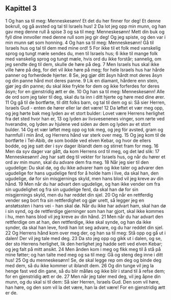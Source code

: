 ## Kapittel 3

1 Og han sa til meg: Menneskesønn! Et det du her finner for deg! Et denne bokrull, og gå avsted og tal til Israels hus!
2 Da lot jeg opp min munn, og han gav meg denne rull å spise
3 og sa til meg: Menneskesønn! Mett din buk og fyll dine innvoller med denne rull som jeg gir deg! Og jeg spiste, og den var i min munn søt som honning.
4 Og han sa til meg: Menneskesønn! Gå til Israels hus og tal til dem med mine ord!
5 For ikke til et folk med vanskelig sprog og tungt mæle sendes du, men til Israels hus;
6 ikke til mange folk med vanskelig sprog og tungt mæle, hvis ord du ikke forstår; sannelig, om jeg sendte deg til dem, skulle de høre på deg.
7 Men Israels hus skal ikke ville høre på deg, for det vil ikke høre på meg; for hele Israels hus har hårde panner og forherdede hjerter.
8 Se, jeg gjør ditt åsyn hårdt mot deres åsyn og din panne hård mot deres panne.
9 Lik en diamant, hårdere enn stein, gjør jeg din panne; du skal ikke frykte for dem og ikke forferdes for deres åsyn; for en gjenstridig ætt er de.
10 Og han sa til meg: Menneskesønn! Alle de ord som jeg taler til deg, skal du ta inn i ditt hjerte og høre med dine ører.
11 Og gå til de bortførte, til ditt folks barn, og tal til dem og si: Så sier Herren, Israels Gud - enten de hører eller lar det være!
12 Da løftet et vær meg opp, og jeg hørte bak meg lyden av et stort bulder: Lovet være Herrens herlighet fra det sted hvor han er,
13 og lyden av livsvesenenes vinger, som rørte ved hverandre, og lyden av hjulene ved siden av dem og lyden av et stort bulder.
14 Og et vær løftet meg opp og tok meg, og jeg fór avsted, gram og harmfull i min ånd, og Herrens hånd var sterk over meg.
15 Og jeg kom til de bortførte i Tel-Abib, de som bodde ved elven Kebar, og hvor de ellers bodde, og jeg satt der i syv dager iblandt dem og stirret fram for meg.
16 Men da syv dager var gått, da kom Herrens ord til meg, og det lød slik:
17 Menneskesønn! Jeg har satt deg til vekter for Israels hus, og når du hører et ord av min munn, skal du advare dem fra meg.
18 Når jeg sier til den ugudelige: Du skal dø, og du ikke advarer ham og ikke taler og advarer den ugudelige for hans ugudelige ferd for å holde ham i live, da skal han, den ugudelige, dø for sin misgjernings skyld, men hans blod vil jeg kreve av din hånd.
19 Men når du har advart den ugudelige, og han ikke vender om fra sin ugudelighet og fra sin ugudelige ferd, da skal han dø for sin misgjernings skyld, men du har reddet din sjel.
20 Og når en rettferdig vender seg bort fra sin rettferdighet og gjør urett, så legger jeg en anstøtssten i hans vei - han skal dø. Når du ikke har advart ham, skal han dø i sin synd, og de rettferdige gjerninger som han har gjort, skal ikke kommes i hu, men hans blod vil jeg kreve av din hånd.
21 Men når du har advart den rettferdige om at han, den rettferdige, ikke skal synde, og han da ikke synder, da skal han leve, fordi han lot seg advare, og du har reddet din sjel.
22 Og Herrens hånd kom over meg der, og han sa til meg: Stå opp og gå ut i dalen! Der vil jeg tale med deg.
23 Da sto jeg opp og gikk ut i dalen, og se, der sto Herrens herlighet, lik den herlighet jeg hadde sett ved elven Kebar; og jeg falt på mitt ansikt.
24 Men ånden kom i meg og fikk meg til å stå på mine føtter; og han talte med meg og sa til meg: Gå og steng deg inne i ditt hus!
25 Og du menneskesønn! Se, de skal legge rep om deg og binde deg med dem, så du ikke kommer ut iblandt dem.
26 Og din tunge vil jeg la henge fast ved din gane, så du blir målløs og ikke blir i stand til å refse dem; for en gjenstridig ætt er de.
27 Men når jeg taler med deg, vil jeg åpne din munn, og du skal si til dem: Så sier Herren, Israels Gud. Den som vil høre, han høre, og den som vil la det være, han la det være! For en gjenstridig ætt er de.
